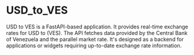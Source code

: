 # USD_to_VES
 USD to VES is a FastAPI-based application. It provides real-time exchange rates for USD to (VES). The API fetches data provided by the Central Bank of Venezuela and the parallel market rate. It's designed as a backend for applications or widgets requiring up-to-date exchange rate information.
